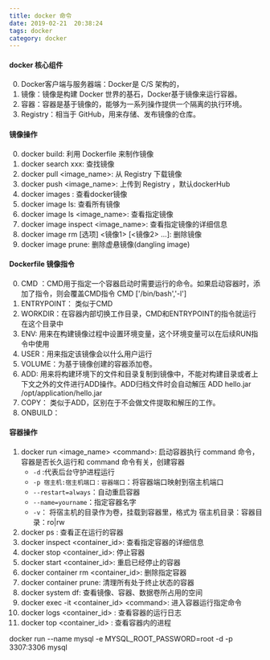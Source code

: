 ```yaml
---
title: docker 命令
date: 2019-02-21  20:38:24
tags: docker
category: docker
---
```

#### docker 核心组件
0. Docker客户端与服务器端：Docker是 C/S 架构的，
1. 镜像：镜像是构建 Docker 世界的基石，Docker基于镜像来运行容器。
2. 容器：容器是基于镜像的，能够为一系列操作提供一个隔离的执行环境。
3. Registry：相当于 GitHub，用来存储、发布镜像的仓库。

#### 镜像操作
0. docker build: 利用 Dockerfile 来制作镜像
1. docker search xxx: 查找镜像
2. docker pull &lt;image_name&gt;: 从 Registry 下载镜像
3. docker push &lt;image_name&gt;: 上传到 Registry ，默认dockerHub
4. docker images : 查看docker镜像
5. docker image ls: 查看所有镜像
6. docker image ls &lt;image_name&gt;: 查看指定镜像
7. docker image inspect &lt;image_name&gt;: 查看指定镜像的详细信息
8. docker image rm [选项] &lt;镜像1&gt; [&lt;镜像2&gt; ...]: 删除镜像
9. docker image prune: 删除虚悬镜像(dangling image)

#### Dockerfile 镜像指令
0. CMD ：CMD用于指定一个容器启动时需要运行的命令。如果启动容器时，添加了指令，则会覆盖CMD指令
    CMD ['/bin/bash','-l']
1. ENTRYPOINT： 类似于CMD
2. WORKDIR：在容器内部切换工作目录，CMD和ENTRYPOINT的指令就运行在这个目录中
3. ENV: 用来在构建镜像过程中设置环境变量，这个环境变量可以在后续RUN指令中使用
4. USER：用来指定该镜像会以什么用户运行
5. VOLUME：为基于镜像创建的容器添加卷。
6. ADD: 用来将构建环境下的文件和目录复制到镜像中，不能对构建目录或者上下文之外的文件进行ADD操作。ADD归档文件时会自动解压
    ADD hello.jar /opt/application/hello.jar
7. COPY： 类似于ADD，区别在于不会做文件提取和解压的工作。
8. ONBUILD：

#### 容器操作
1. docker run &lt;image_name&gt; &lt;command&gt;: 启动容器执行 command 命令，容器是否长久运行和 command 命令有关，创建容器
    + `-d` :代表后台守护进程运行
    + `-p 宿主机:宿主机端口：容器端口`：将容器端口映射到宿主机端口
    + `--restart=always`：自动重启容器
    + `--name=yourname`：指定容器名字
    + `-v`： 将宿主机的目录作为卷，挂载到容器里，格式为 宿主机目录：容器目录：ro|rw
2. docker ps : 查看正在运行的容器
3. docker inspect &lt;container_id&gt;: 查看指定容器的详细信息
4. docker stop &lt;container_id&gt;: 停止容器
5. docker start &lt;container_id&gt;: 重启已经停止的容器
6. docker container rm &lt;container_id&gt;: 删除指定容器
7.  docker container prune: 清理所有处于终止状态的容器
8. docker system df: 查看镜像、容器、数据卷所占用的空间
9. docker exec -it &lt;container_id&gt; &lt;command&gt;: 进入容器运行指定命令
10. docker logs &lt;container_id&gt; : 查看容器的运行日志
11. docker top &lt;container_id&gt; : 查看容器内的进程 

docker run --name mysql -e MYSQL_ROOT_PASSWORD=root -d -p 3307:3306 mysql